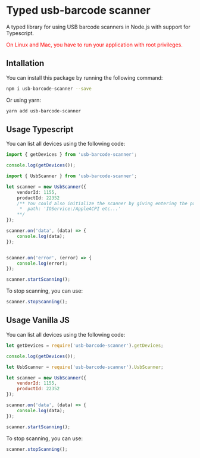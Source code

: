# Typed usb-barcode scanner
A typed library for using USB barcode scanners in Node.js with support for Typescript.

<span style="color:red">On Linux and Mac, you have to run your application with root privileges.</span>

## Intallation
You can install this package by running the following command:
``` bash
npm i usb-barcode-scanner --save
```
Or using yarn:
``` bash
yarn add usb-barcode-scanner
```

## Usage Typescript

You can list all devices using the following code:
``` typescript
import { getDevices } from 'usb-barcode-scanner';

console.log(getDevices());
```

``` typescript
import { UsbScanner } from 'usb-barcode-scanner';

let scanner = new UsbScanner({
    vendorId: 1155,
    productId: 22352
    /** You could also initialize the scanner by giving entering the path variable:
     *  path: 'IOService:/AppleACPI etc...'
    **/  
});

scanner.on('data', (data) => {
    console.log(data);
});


scanner.on('error', (error) => {
    console.log(error);
});

scanner.startScanning();
```

To stop scanning, you can use:
``` typescript
scanner.stopScanning();
```

## Usage Vanilla JS
You can list all devices using the following code:
``` javascript
let getDevices = require('usb-barcode-scanner').getDevices;

console.log(getDevices());
```

``` javascript
let UsbScanner = require('usb-barcode-scanner').UsbScanner;

let scanner = new UsbScanner({
    vendorId: 1155,
    productId: 22352
});

scanner.on('data', (data) => {
    console.log(data);
});

scanner.startScanning();
```

To stop scanning, you can use:
``` typescript
scanner.stopScanning();
```
